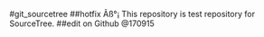 #git_sourcetree
##hotfix Ãß°¡
This repository is test repository for SourceTree.
##edit on Github @170915
